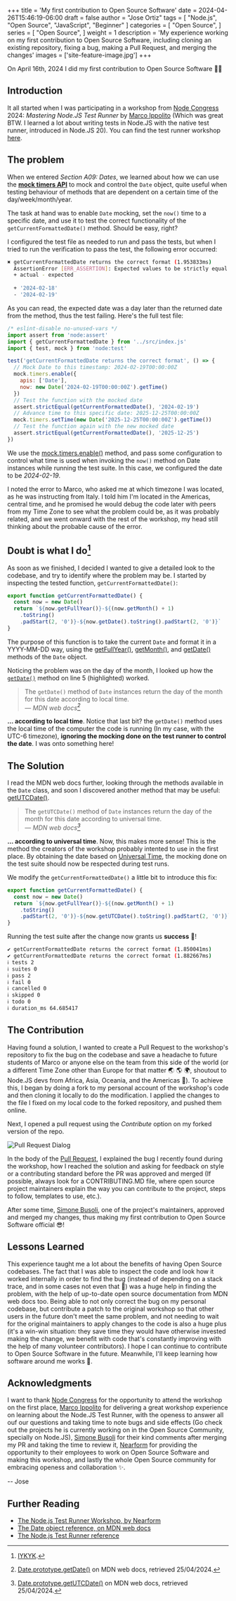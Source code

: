 +++
title = 'My first contribution to Open Source Software'
date = 2024-04-26T15:46:19-06:00
draft = false
author = "Jose Ortiz"
tags = [
    "Node.js",
    "Open Source",
    "JavaScript",
    "Beginner"
]
categories = [
    "Open Source",
]
series = [
    "Open Source",
]
weight = 1
description = 'My experience working on my first contribution to Open Source Software, including cloning an existing repository, fixing a bug, making a Pull Request, and merging the changes'
images = ['site-feature-image.jpg']
+++

On April 16th, 2024 I did my first contribution to Open Source Software 🎉🙌

## Introduction

It all started when I was participating in a workshop from [Node Congress](https://www.nodecongress.com) 2024: *Mastering Node.JS Test Runner* by [Marco Ippolito](https://www.marcoippolito.dev) (Which was great BTW. I learned a lot about writing tests in Node.JS with the native test runner, introduced in Node.JS 20). You can find the test runner workshop [here](https://github.com/nearform/node-test-runner-workshop).

<!--more-->

## The problem

When we entered *Section A09: Dates*, we learned about how we can use the [**mock timers API**](https://nodejs.org/api/test.html#timers) to mock and control the `Date` object, quite useful when testing behaviour of methods that are dependent on a certain time of the day/week/month/year.

The task at hand was to enable `Date` mocking, set the `now()` time to a specific date, and use it to test the correct functionality of the `getCurrentFormattedDate()` method. Should be easy, right?

I configured the test file as needed to run and pass the tests, but when I tried to run the verification to pass the test, the following error occurred:


```bash
✖ getCurrentFormattedDate returns the correct format (1.953833ms)
  AssertionError [ERR_ASSERTION]: Expected values to be strictly equal:
  + actual - expected
  
  + '2024-02-18'
  - '2024-02-19'
```

As you can read, the expected date was a day later than the returned date from the method, thus the test failing. Here's the full test file:

```javascript {linenos = true}
/* eslint-disable no-unused-vars */
import assert from 'node:assert'
import { getCurrentFormattedDate } from '../src/index.js'
import { test, mock } from 'node:test'

test('getCurrentFormattedDate returns the correct format', () => {
  // Mock Date to this timestamp: 2024-02-19T00:00:00Z
  mock.timers.enable({
    apis: ['Date'],
    now: new Date('2024-02-19T00:00:00Z').getTime()
  })
  // Test the function with the mocked date
  assert.strictEqual(getCurrentFormattedDate(), '2024-02-19')
  // Advance time to this specific date: 2025-12-25T00:00:00Z
  mock.timers.setTime(new Date('2025-12-25T00:00:00Z').getTime())
  // Test the function again with the new mocked date
  assert.strictEqual(getCurrentFormattedDate(), '2025-12-25')
})
```

We use the [mock.timers.enable()](https://nodejs.org/api/test.html#timersenableenableoptions) method, and pass some configuration to control what time is used when invoking the `now()` method on Date instances while running the test suite. In this case, we configured the date to be *2024-02-19*.

I noted the error to Marco, who asked me at which timezone I was located, as he was instructing from Italy. I told him I'm located in the Americas, central time, and he promised he would debug the code later with peers from my Time Zone to see what the problem could be, as it was probably related, and we went onward with the rest of the workshop, my head still thinking about the probable cause of the error.

## Doubt is what I do[^1]

[^1]: [IYKYK](https://www.youtube.com/watch?v=_c4fY552hrc).

As soon as we finished, I decided I wanted to give a detailed look to the codebase, and try to identify where the problem may be. I started by inspecting the tested function, `getCurrentFormattedDate()`:

```javascript {linenos = true hl_lines=5}
export function getCurrentFormattedDate() {
  const now = new Date()
  return `${now.getFullYear()}-${(now.getMonth() + 1)
    .toString()
    .padStart(2, '0')}-${now.getDate().toString().padStart(2, '0')}`
}
```

The purpose of this function is to take the current `Date` and format it in a YYYY-MM-DD way, using the [getFullYear()](https://developer.mozilla.org/en-US/docs/Web/JavaScript/Reference/Global_Objects/Date/getFullYear), [getMonth()](https://developer.mozilla.org/en-US/docs/Web/JavaScript/Reference/Global_Objects/Date/getMonth), and [getDate()](https://developer.mozilla.org/en-US/docs/Web/JavaScript/Reference/Global_Objects/Date/getDate) methods of the `Date` object.

Noticing the problem was on the day of the month, I looked up how the [`getDate()`](https://developer.mozilla.org/en-US/docs/Web/JavaScript/Reference/Global_Objects/Date/getDate) method on line 5 (highlighted) worked.

> The `getDate()` method of `Date` instances return the day of the month for this date according to local time.<br>
> — <cite>MDN web docs[^2]</cite>

[^2]: [Date.prototype.getDate()](https://developer.mozilla.org/en-US/docs/Web/JavaScript/Reference/Global_Objects/Date/getDate) on MDN web docs, retrieved 25/04/2024.

**... according to local time**. Notice that last bit? the `getDate()` method uses the local time of the computer the code is running (In my case, with the UTC-6 timezone), **ignoring the mocking done on the test runner to control the date**. I was onto something here!

## The Solution

I read the MDN web docs further, looking through the methods available in the `Date` class, and soon I discovered another method that may be useful: [getUTCDate()](https://developer.mozilla.org/en-US/docs/Web/JavaScript/Reference/Global_Objects/Date/getUTCDate).

> The `getUTCDate()` method of `Date` instances return the day of the month for this date according to universal time.<br>
> — <cite>MDN web docs[^3]</cite>

[^3]: [Date.prototype.getUTCDate()](https://developer.mozilla.org/en-US/docs/Web/JavaScript/Reference/Global_Objects/Date/getUTCDate) on MDN web docs, retrieved 25/04/2024.

**... according to universal time**. Now, this makes more sense! This is the method the creators of the workshop probably intented to use in the first place. By obtaining the date based on [Universal Time](https://en.wikipedia.org/wiki/Coordinated_Universal_Time), the mocking done on the test suite should now be respected during test runs.

We modify the `getCurrentFormattedDate()` a little bit to introduce this fix:

```javascript {linenos = true hl_lines=5}
export function getCurrentFormattedDate() {
  const now = new Date()
  return `${now.getFullYear()}-${(now.getMonth() + 1)
    .toString()
    .padStart(2, '0')}-${now.getUTCDate().toString().padStart(2, '0')}`
}
```

Running the test suite after the change now grants us **success** 🍾!

```bash
✔ getCurrentFormattedDate returns the correct format (1.850041ms)
✔ getCurrentFormattedDate returns the correct format (1.882667ms)
ℹ tests 2
ℹ suites 0
ℹ pass 2
ℹ fail 0
ℹ cancelled 0
ℹ skipped 0
ℹ todo 0
ℹ duration_ms 64.685417
```

## The Contribution

Having found a solution, I wanted to create a Pull Request to the workshop's repository to fix the bug on the codebase and save a headache to future students of Marco or anyone else on the team from this side of the world (or a different Time Zone other than Europe for that matter 🌏 🌎 🌍, shoutout to Node.JS devs from Africa, Asia, Oceania, and the Americas 🙌). To achieve this, I began by doing a fork to my personal account of the workshop's code and then cloning it locally to do the modification. I applied the changes to the file I fixed on my local code to the forked repository, and pushed them online.

Next, I opened a pull request using the *Contribute* option on my forked version of the repo.

![Pull Request Dialog](./pull-request-dialog.jpg 'The pull request dialog')


In the body of the [Pull Request](https://github.com/nearform/node-test-runner-workshop/pull/42), I explained the bug I recently found during the workshop, how I reached the solution and asking for feedback on style or a contributing standard before the PR was approved and merged (If possible, always look for a CONTRIBUTING.MD file, where open source project maintainers explain the way you can contribute to the project, steps to follow, templates to use, etc.).

After some time, [Simone Busoli](https://github.com/simoneb), one of the project's maintainers, approved and merged my changes, thus making my first contribution to Open Source Software official 😎!

## Lessons Learned

This experience taught me a lot about the benefits of having Open Source codebases. The fact that I was able to inspect the code and look how it worked internally in order to find the bug (instead of depending on a stack trace, and in some cases not even that 🧐) was a huge help in finding the problem, with the help of up-to-date open source documentation from MDN web docs too. Being able to not only correct the bug on my personal codebase, but contribute a patch to the original workshop so that other users in the future don't meet the same problem, and not needing to wait for the original maintainers to apply changes to the code is also a huge plus (it's a win-win situation: they save time they would have otherwise invested making the change, we benefit with code that's constantly improving with the help of many volunteer contributors). I hope I can continue to contribute to Open Source Software in the future. Meanwhile, I'll keep learning how software around me works 🤔.

## Acknowledgments

I want to thank [Node Congress](https://www.nodecongress.com) for the opportunity to attend the workshop on the first place, [Marco Ippolito](https://www.marcoippolito.dev) for delivering a great workshop experience on learning about the Node.JS Test Runner, with the openess to answer all ouf our questions and taking time to note bugs and side effects (Go check out the projects he is currently working on in the Open Source Community, specially on Node.JS), [Simone Busoli](https://github.com/simoneb) for their kind comments after merging my PR and taking the time to review it, [Nearform](https://www.nearform.com) for providing the opportunity to their employees to work on Open Source Software and making this workshop, and lastly the whole Open Source community for embracing openess and collaboration ✨.

-- Jose

## Further Reading

- [The Node.js Test Runner Workshop, by Nearform](https://github.com/nearform/node-test-runner-workshop)
- [The Date object reference, on MDN web docs](https://developer.mozilla.org/en-US/docs/Web/JavaScript/Reference/Global_Objects/Date)
- [The Node.js Test Runner reference](https://nodejs.org/api/test.html)

